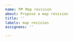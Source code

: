 ```yaml
---
name: 🗺️ Map revision
about: Propose a map revision
title: ''
labels: map revision
assignees: ''

---
```


<!--

  👋 Hi there!
  Thanks for using gracidea and helping us to improve!

  Please:
    - Check you're not duplicating an existing issue
    - Provide a clear and concise description along with trusted documentation

-->